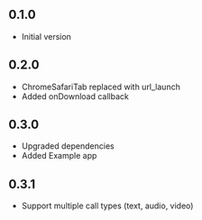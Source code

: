 ## 0.1.0

* Initial version

## 0.2.0

* ChromeSafariTab replaced with url_launch
* Added onDownload callback

## 0.3.0

* Upgraded dependencies
* Added Example app

## 0.3.1

* Support multiple call types (text, audio, video)
